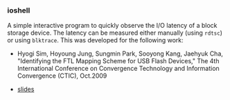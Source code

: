 ### ioshell

A simple interactive program to quickly observe the I/O latency of a block storage device.
The latency can be measured either manually (using `rdtsc`) or using `blktrace`.
This was developed for the following work:

* Hyogi Sim, Hoyoung Jung, Sungmin Park, Sooyong Kang, Jaehyuk Cha,
"Identifying the FTL Mapping Scheme for USB Flash Devices,"
The 4th International Conference on Convergence Technology and Information Convergence (CTIC), Oct.2009

* [slides](https://drive.google.com/file/d/1n7d2Vx-GVPirJAlxbs3o2Nwo3BeWgZFy/view?usp=sharing)
